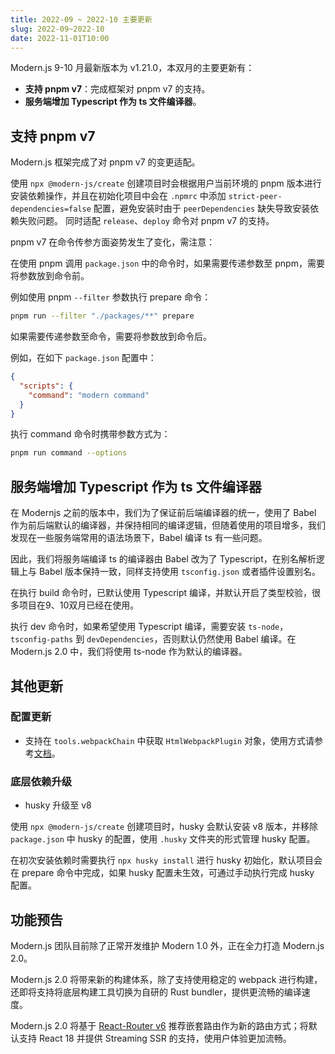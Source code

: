 ```yaml
---
title: 2022-09 ~ 2022-10 主要更新
slug: 2022-09~2022-10
date: 2022-11-01T10:00
---
```


Modern.js 9-10 月最新版本为 v1.21.0，本双月的主要更新有：

- **支持 pnpm v7**：完成框架对 pnpm v7 的支持。
- **服务端增加 Typescript 作为 ts 文件编译器**。


## 支持 pnpm v7

Modern.js 框架完成了对 pnpm v7 的变更适配。

使用 `npx @modern-js/create` 创建项目时会根据用户当前环境的 pnpm 版本进行安装依赖操作，并且在初始化项目中会在 `.npmrc` 中添加
`strict-peer-dependencies=false` 配置，避免安装时由于 `peerDependencies` 缺失导致安装依赖失败问题。
同时适配 `release`、`deploy` 命令对 pnpm v7 的支持。

pnpm v7 在命令传参方面姿势发生了变化，需注意：

在使用 pnpm 调用 `package.json` 中的命令时，如果需要传递参数至 pnpm，需要将参数放到命令前。

例如使用  pnpm `--filter` 参数执行 prepare 命令：

```bash
pnpm run --filter "./packages/**" prepare
```

如果需要传递参数至命令，需要将参数放到命令后。

例如，在如下 `package.json` 配置中：

```json
{
  "scripts": {
    "command": "modern command"
  }
}
```

执行 command 命令时携带参数方式为：

```bash
pnpm run command --options
```

## 服务端增加 Typescript 作为 ts 文件编译器

在 Modernjs 之前的版本中，我们为了保证前后端编译器的统一，使用了 Babel 作为前后端默认的编译器，并保持相同的编译逻辑，但随着使用的项目增多，我们发现在一些服务端常用的语法场景下，Babel 编译 ts 有一些问题。

因此，我们将服务端编译 ts 的编译器由 Babel 改为了 Typescript，在别名解析逻辑上与 Babel 版本保持一致，同样支持使用 `tsconfig.json` 或者插件设置别名。

在执行 build 命令时，已默认使用 Typescript 编译，并默认开启了类型校验，很多项目在9、10双月已经在使用。

执行 dev 命令时，如果希望使用 Typescript 编译，需要安装 `ts-node`，`tsconfig-paths` 到 `devDependencies`，否则默认仍然使用 Babel 编译。在 Modern.js 2.0 中，我们将使用 ts-node 作为默认的编译器。


## 其他更新

### 配置更新

- 支持在 `tools.webpackChain` 中获取 `HtmlWebpackPlugin` 对象，使用方式请参考[文档](https://modernjs.dev/docs/apis/app/config/tools/webpack-chain#htmlwebpackplugin)。

### 底层依赖升级

- husky 升级至 v8

使用 `npx @modern-js/create` 创建项目时，husky 会默认安装 v8 版本，并移除 `package.json` 中 husky 的配置，使用 `.husky` 文件夹的形式管理 husky 配置。

在初次安装依赖时需要执行 `npx husky install` 进行 husky 初始化，默认项目会在 prepare 命令中完成，如果 husky 配置未生效，可通过手动执行完成 husky 配置。

## 功能预告

Modern.js 团队目前除了正常开发维护 Modern 1.0 外，正在全力打造 Modern.js 2.0。

Modern.js 2.0 将带来新的构建体系，除了支持使用稳定的 webpack 进行构建，还即将支持将底层构建工具切换为自研的 Rust bundler，提供更流畅的编译速度。

Modern.js 2.0 将基于 [React-Router v6](https://reactrouter.com) 推荐嵌套路由作为新的路由方式；将默认支持 React 18 并提供 Streaming SSR 的支持，使用户体验更加流畅。

